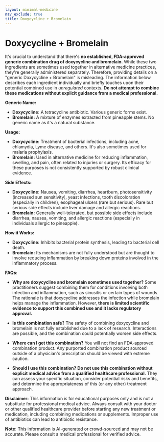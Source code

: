 ```yaml
---
layout: minimal-medicine
nav_exclude: true
title: Doxycycline + Bromelain
---
```


# Doxycycline + Bromelain

It's crucial to understand that there's **no established, FDA-approved generic combination drug of doxycycline and bromelain.**  While these two ingredients are sometimes used together in alternative medicine practices,  they're generally administered separately.  Therefore, providing details on a "generic Doxycycline + Bromelain" is misleading.  The information below describes each ingredient individually and briefly touches upon their potential combined use in *unregulated* contexts.  **Do not attempt to combine these medications without explicit guidance from a medical professional.**

**Generic Name:**

* **Doxycycline:**  A tetracycline antibiotic.  Various generic forms exist.
* **Bromelain:** A mixture of enzymes extracted from pineapple stems.  No generic name as it's a natural substance.


**Usage:**

* **Doxycycline:**  Treatment of bacterial infections, including acne, chlamydia, Lyme disease, and others.  It's also sometimes used for malaria prophylaxis.
* **Bromelain:** Used in alternative medicine for reducing inflammation, swelling, and pain, often related to injuries or surgery.  Its efficacy for these purposes is not consistently supported by robust clinical evidence.


**Side Effects:**

* **Doxycycline:** Nausea, vomiting, diarrhea, heartburn, photosensitivity (increased sun sensitivity), yeast infections, tooth discoloration (especially in children), esophageal ulcers (rare but serious).  Rare but serious side effects include liver damage and allergic reactions.
* **Bromelain:** Generally well-tolerated, but possible side effects include diarrhea, nausea, vomiting, and allergic reactions (especially in individuals allergic to pineapple).


**How it Works:**

* **Doxycycline:** Inhibits bacterial protein synthesis, leading to bacterial cell death.
* **Bromelain:** Its mechanisms are not fully understood but are thought to involve reducing inflammation by breaking down proteins involved in the inflammatory process.


**FAQs:**

* **Why are doxycycline and bromelain sometimes used together?**  Some practitioners suggest combining them for conditions involving both infection and inflammation, such as sinusitis or certain types of wounds.  The rationale is that doxycycline addresses the infection while bromelain helps manage the inflammation. However, **there is limited scientific evidence to support this combined use and it lacks regulatory approval.**

* **Is this combination safe?**  The safety of combining doxycycline and bromelain is not fully established due to a lack of research.  Interactions are possible, and the combination could potentially worsen side effects.

* **Where can I get this combination?**  You will not find an FDA-approved combination product.  Any purported combination product sourced outside of a physician's prescription should be viewed with extreme caution.

* **Should I use this combination?**  **Do not use this combination without explicit medical advice from a qualified healthcare professional.**  They can assess your specific situation, consider potential risks and benefits, and determine the appropriateness of this (or any other) treatment approach.


**Disclaimer:** This information is for educational purposes only and is not a substitute for professional medical advice. Always consult with your doctor or other qualified healthcare provider before starting any new treatment or medication, including combining medications or supplements.  Improper use of antibiotics can lead to antibiotic resistance.


**Note:** This information is AI-generated or crowd-sourced and may not be accurate. Please consult a medical professional for verified advice.